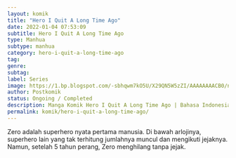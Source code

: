 ```yaml
---
layout: komik
title: "Hero I Quit A Long Time Ago"
date: 2022-01-04 07:53:09
subtitle: Hero I Quit A Long Time Ago
type: Manhua
subtype: manhua
category: hero-i-quit-a-long-time-ago
tag: 
genre: 
subtag: 
label: Series
image: https://1.bp.blogspot.com/-sbhqwm7kO5U/X29QN5W5zZI/AAAAAAAACB0/nouFk59Dq2sQfTpBHH9NlO1d7pOasw48QCLcBGAsYHQ/s72-c/Hero-I-Quit-A-Long-Time-Ago-193x278.jpg
author: Postkomik
status: Ongoing / Completed
description: Manga Komik Hero I Quit A Long Time Ago | Bahasa Indonesia
permalink: komik/hero-i-quit-a-long-time-ago/
---
```


Zero adalah superhero nyata pertama manusia. Di bawah arlojinya, superhero lain yang tak terhitung jumlahnya muncul dan mengikuti jejaknya. Namun, setelah 5 tahun perang, Zero menghilang tanpa jejak.
